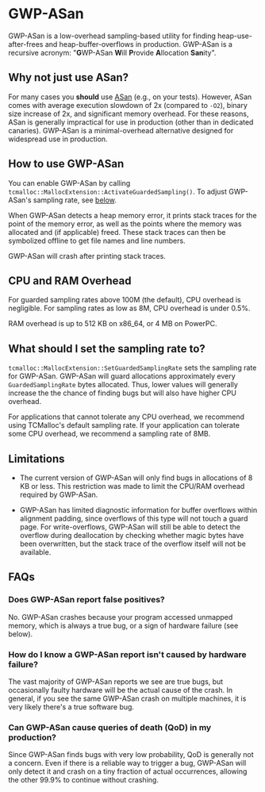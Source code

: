 # GWP-ASan

GWP-ASan is a low-overhead sampling-based utility for finding
heap-use-after-frees and heap-buffer-overflows in production.
GWP-ASan is a recursive acronym: "**G**WP-ASan **W**ill **P**rovide
**A**llocation **San**ity".

## Why not just use ASan?

For many cases you **should** use
[ASan](https://clang.llvm.org/docs/AddressSanitizer.html)
(e.g., on your tests). However, ASan comes with average execution slowdown of 2x
(compared to `-O2`), binary size increase of 2x, and significant memory
overhead. For these reasons, ASan is generally impractical for use in production
(other than in dedicated canaries). GWP-ASan is a minimal-overhead alternative
designed for widespread use in production.

## How to use GWP-ASan

You can enable GWP-ASan by calling
`tcmalloc::MallocExtension::ActivateGuardedSampling()`.
To adjust GWP-ASan's sampling rate, see
[below](#what-should-i-set-the-sampling-rate-to).

When GWP-ASan detects a heap memory error, it prints stack traces for the point
of the memory error, as well as the points where the memory was allocated and
(if applicable) freed. These stack traces can then be
symbolized
offline to get file names and line numbers.

GWP-ASan will crash after printing stack traces.

## CPU and RAM Overhead

For guarded sampling rates above 100M (the default), CPU overhead is negligible.
For sampling rates as low as 8M, CPU overhead is under 0.5%.

RAM overhead is up to 512 KB on x86\_64, or 4 MB on PowerPC.

## What should I set the sampling rate to?

`tcmalloc::MallocExtension::SetGuardedSamplingRate` sets the sampling rate for
GWP-ASan. GWP-ASan will guard allocations approximately every
`GuardedSamplingRate` bytes allocated. Thus, lower values will generally
increase the the chance of finding bugs but will also have higher CPU overhead.

For applications that cannot tolerate any CPU overhead, we recommend
using TCMalloc's default sampling rate.  If your application can tolerate some
CPU overhead, we recommend a sampling rate of 8MB.

## Limitations

-   The current version of GWP-ASan will only find bugs in allocations of 8 KB
    or less. This restriction was made to limit the CPU/RAM overhead required by
    GWP-ASan.

-   GWP-ASan has limited diagnostic information for buffer overflows within
    alignment padding, since overflows of this type will not touch a guard
    page.
    For write-overflows, GWP-ASan will still be able to detect the overflow
    during deallocation by checking whether magic bytes have been overwritten,
    but the stack trace of the overflow itself will not be available.

## FAQs

### Does GWP-ASan report false positives?

No. GWP-ASan crashes because your program accessed unmapped memory, which is
always a true bug, or a sign of hardware failure (see below).

### How do I know a GWP-ASan report isn't caused by hardware failure?

The vast majority of GWP-ASan reports we see are true bugs, but occasionally
faulty hardware will be the actual cause of the crash.  In general, if you see
the same GWP-ASan crash on multiple machines, it is very likely there's a true
software bug.

### Can GWP-ASan cause queries of death (QoD) in my production?

Since GWP-ASan finds bugs with very low probability, QoD is generally not a
concern. Even if there is a reliable way to trigger a bug, GWP-ASan will only
detect it and crash on a tiny fraction of actual occurrences, allowing the other
99.9% to continue without crashing.
